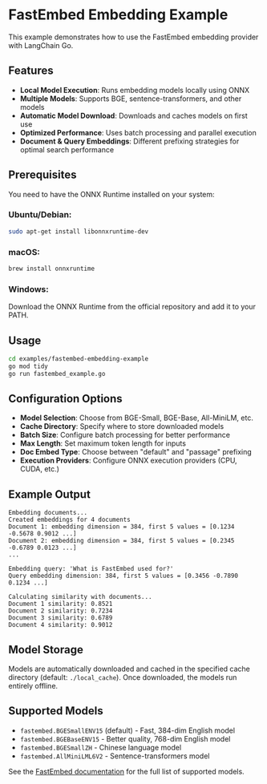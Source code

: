 # FastEmbed Embedding Example

This example demonstrates how to use the FastEmbed embedding provider with LangChain Go.

## Features

- **Local Model Execution**: Runs embedding models locally using ONNX
- **Multiple Models**: Supports BGE, sentence-transformers, and other models
- **Automatic Model Download**: Downloads and caches models on first use
- **Optimized Performance**: Uses batch processing and parallel execution
- **Document & Query Embeddings**: Different prefixing strategies for optimal search performance

## Prerequisites

You need to have the ONNX Runtime installed on your system:

### Ubuntu/Debian:
```bash
sudo apt-get install libonnxruntime-dev
```

### macOS:
```bash
brew install onnxruntime
```

### Windows:
Download the ONNX Runtime from the official repository and add it to your PATH.

## Usage

```bash
cd examples/fastembed-embedding-example
go mod tidy
go run fastembed_example.go
```

## Configuration Options

- **Model Selection**: Choose from BGE-Small, BGE-Base, All-MiniLM, etc.
- **Cache Directory**: Specify where to store downloaded models
- **Batch Size**: Configure batch processing for better performance
- **Max Length**: Set maximum token length for inputs
- **Doc Embed Type**: Choose between "default" and "passage" prefixing
- **Execution Providers**: Configure ONNX execution providers (CPU, CUDA, etc.)

## Example Output

```
Embedding documents...
Created embeddings for 4 documents
Document 1: embedding dimension = 384, first 5 values = [0.1234 -0.5678 0.9012 ...]
Document 2: embedding dimension = 384, first 5 values = [0.2345 -0.6789 0.0123 ...]
...

Embedding query: 'What is FastEmbed used for?'
Query embedding dimension: 384, first 5 values = [0.3456 -0.7890 0.1234 ...]

Calculating similarity with documents...
Document 1 similarity: 0.8521
Document 2 similarity: 0.7234
Document 3 similarity: 0.6789
Document 4 similarity: 0.9012
```

## Model Storage

Models are automatically downloaded and cached in the specified cache directory (default: `./local_cache`). Once downloaded, the models run entirely offline.

## Supported Models

- `fastembed.BGESmallENV15` (default) - Fast, 384-dim English model
- `fastembed.BGEBaseENV15` - Better quality, 768-dim English model  
- `fastembed.BGESmallZH` - Chinese language model
- `fastembed.AllMiniLML6V2` - Sentence-transformers model

See the [FastEmbed documentation](https://github.com/qdrant/fastembed/) for the full list of supported models.